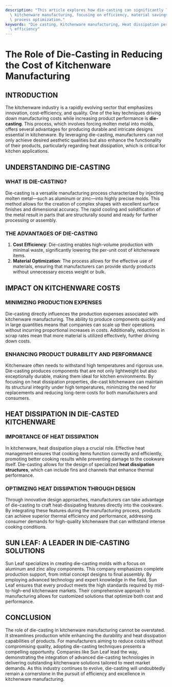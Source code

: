 ```yaml
---
description: "This article explores how die-casting can significantly lower production costs in\
  \ kitchenware manufacturing, focusing on efficiency, material savings, and overall\
  \ process optimization."
keywords: "Die casting, Kitchenware manufacturing, Heat dissipation performance, Heat dissipation\
  \ efficiency"
---
```

# The Role of Die-Casting in Reducing the Cost of Kitchenware Manufacturing

## INTRODUCTION

The kitchenware industry is a rapidly evolving sector that emphasizes innovation, cost-efficiency, and quality. One of the key techniques driving down manufacturing costs while increasing product performance is **die-casting**. This process, which involves forcing molten metal into molds, offers several advantages for producing durable and intricate designs essential in kitchenware. By leveraging die-casting, manufacturers can not only achieve desired aesthetic qualities but also enhance the functionality of their products, particularly regarding heat dissipation, which is critical for kitchen applications.

## UNDERSTANDING DIE-CASTING

### WHAT IS DIE-CASTING?

Die-casting is a versatile manufacturing process characterized by injecting molten metal—such as aluminum or zinc—into highly precise molds. This method allows for the creation of complex shapes with excellent surface finishes and dimensional accuracy. The rapid cooling and solidification of the metal result in parts that are structurally sound and ready for further processing or assembly.

### THE ADVANTAGES OF DIE-CASTING

1. **Cost Efficiency**: Die-casting enables high-volume production with minimal waste, significantly lowering the per-unit cost of kitchenware items.
2. **Material Optimization**: The process allows for the effective use of materials, ensuring that manufacturers can provide sturdy products without unnecessary excess weight or bulk.

## IMPACT ON KITCHENWARE COSTS

### MINIMIZING PRODUCTION EXPENSES

Die-casting directly influences the production expenses associated with kitchenware manufacturing. The ability to produce components quickly and in large quantities means that companies can scale up their operations without incurring proportional increases in costs. Additionally, reductions in scrap rates mean that more material is utilized effectively, further driving down costs.

### ENHANCING PRODUCT DURABILITY AND PERFORMANCE

Kitchenware often needs to withstand high temperatures and rigorous use. Die-casting produces components that are not only lightweight but also exceptionally durable, making them ideal for kitchen environments. By focusing on heat dissipation properties, die-cast kitchenware can maintain its structural integrity under high temperatures, minimizing the need for replacements and reducing long-term costs for both manufacturers and consumers.

## HEAT DISSIPATION IN DIE-CASTED KITCHENWARE

### IMPORTANCE OF HEAT DISSIPATION

In kitchenware, heat dissipation plays a crucial role. Effective heat management ensures that cooking items function correctly and efficiently, promoting better cooking results while preventing damage to the cookware itself. Die-casting allows for the design of specialized **heat dissipation structures**, which can include fins and channels that enhance thermal performance.

### OPTIMIZING HEAT DISSIPATION THROUGH DESIGN

Through innovative design approaches, manufacturers can take advantage of die-casting to craft heat-dissipating features directly into the cookware. By integrating these features during the manufacturing process, products can achieve superior thermal efficiency and performance, addressing consumer demands for high-quality kitchenware that can withstand intense cooking conditions.

## SUN LEAF: A LEADER IN DIE-CASTING SOLUTIONS

Sun Leaf specializes in creating die-casting molds with a focus on aluminum and zinc alloy components. This company emphasizes complete production support, from initial concept designs to final assembly. By employing advanced technology and expert knowledge in the field, Sun Leaf ensures that every product meets the high standards required by mid-to-high-end kitchenware markets. Their comprehensive approach to manufacturing allows for customized solutions that optimize both cost and performance.

## CONCLUSION

The role of die-casting in kitchenware manufacturing cannot be overstated. It streamlines production while enhancing the durability and heat dissipation capabilities of products. For manufacturers aiming to reduce costs without compromising quality, adopting die-casting techniques presents a compelling opportunity. Companies like Sun Leaf lead the way, demonstrating the integration of advanced die-casting technologies in delivering outstanding kitchenware solutions tailored to meet market demands. As this industry continues to evolve, die-casting will undoubtedly remain a cornerstone in the pursuit of efficiency and excellence in kitchenware manufacturing.
